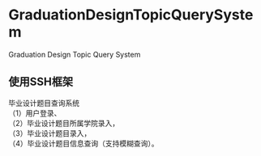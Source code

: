 # GraduationDesignTopicQuerySystem
Graduation Design Topic Query System

## 使用SSH框架

毕业设计题目查询系统  
（1）用户登录、  
（2）毕业设计题目所属学院录入，  
（3）毕业设计题目录入，  
（4）毕业设计题目信息查询（支持模糊查询）。  
